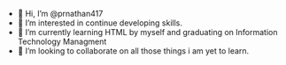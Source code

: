 - 👋 Hi, I’m @prnathan417
- 👀 I’m interested in continue developing skills.
- 🌱 I’m currently learning HTML by myself and graduating on Information Technology Managment 
- 💞️ I’m looking to collaborate on all those things i am yet to learn.
